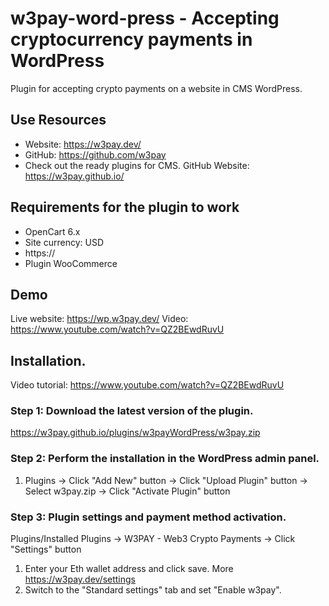 # w3pay-word-press - Accepting cryptocurrency payments in WordPress

Plugin for accepting crypto payments on a website in CMS WordPress.

## Use Resources

- Website: https://w3pay.dev/
- GitHub: https://github.com/w3pay
- Check out the ready plugins for  CMS. GitHub Website: https://w3pay.github.io/

## Requirements for the plugin to work
- OpenCart 6.x
- Site currency: USD
- https://
- Plugin WooCommerce

## Demo
Live website: https://wp.w3pay.dev/
Video: https://www.youtube.com/watch?v=QZ2BEwdRuvU

## Installation.
Video tutorial: https://www.youtube.com/watch?v=QZ2BEwdRuvU

### Step 1: Download the latest version of the plugin.
https://w3pay.github.io/plugins/w3payWordPress/w3pay.zip

### Step 2: Perform the installation in the WordPress admin panel.

1. Plugins -> Click "Add New" button -> Click "Upload Plugin" button -> Select w3pay.zip -> Click "Activate Plugin" button

### Step 3: Plugin settings and payment method activation.

Plugins/Installed Plugins -> W3PAY - Web3 Crypto Payments -> Click "Settings" button
1. Enter your Eth wallet address and click save. More https://w3pay.dev/settings
2. Switch to the "Standard settings" tab and set "Enable w3pay".